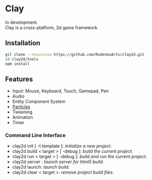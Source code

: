 # Clay  
In development.  
Clay is a cross-platform, 2d game framework.  

## Installation
```bash
git clone --recursive https://github.com/RudenkoArts/clay2d.git
cd clay2d/tools
npm install
```

## Features
* Input: Mouse, Keyboard, Touch, Gamepad, Pen
* Audio
* Entity Component System
* [Particles](https://github.com/RudenkoArts/sparkler)
* Tweening 
* Animation
* Timer

### Command Line Interface
- clay2d init [ -t template ]: *initialize a new project*.
- clay2d build < target > [ -debug ]:  *build the current project*.
- clay2d run < target > [ -debug ]:  *build and run the current project*.
- clay2d server : *launch server for html5 build*.
- clay2d launch: *launch build*.
- clay2d clear < target >:  *remove project build files*.
  
